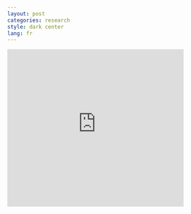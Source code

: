 ```yaml
---
layout: post
categories: research
style: dark center
lang: fr
---
```


<iframe src="https://player.vimeo.com/video/262408025?color=ffffff&amp;title=0&amp;byline=0&amp;portrait=0" width="80%" height="360" frameborder="0" webkitallowfullscreen="" mozallowfullscreen="" allowfullscreen="allowfullscreen"></iframe>
